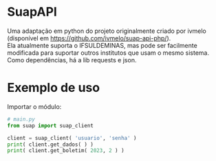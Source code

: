 # SuapAPI

Uma adaptação em python do projeto originalmente criado por ivmelo (disponível em https://github.com/ivmelo/suap-api-php/).  
Ela atualmente suporta o IFSULDEMINAS, mas pode ser facilmente modificada para suportar outros institutos que usam o mesmo sistema.  
Como dependências, há a lib requests e json.  

# Exemplo de uso

Importar o módulo:  

```python
# main.py
from suap import suap_client

client = suap_client( 'usuario', 'senha' )
print( client.get_dados( ) )
print( client.get_boletim( 2023, 2 ) )
```